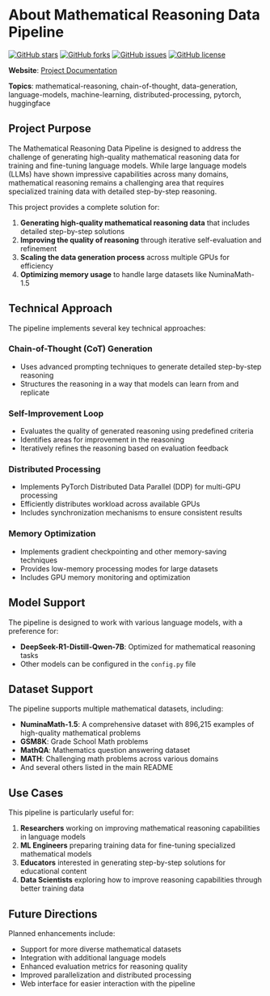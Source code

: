 # About Mathematical Reasoning Data Pipeline

[![GitHub stars](https://img.shields.io/github/stars/blue-blues/reason_data_gen?style=social)](https://github.com/blue-blues/reason_data_gen/stargazers)
[![GitHub forks](https://img.shields.io/github/forks/blue-blues/reason_data_gen?style=social)](https://github.com/blue-blues/reason_data_gen/network/members)
[![GitHub issues](https://img.shields.io/github/issues/blue-blues/reason_data_gen)](https://github.com/blue-blues/reason_data_gen/issues)
[![GitHub license](https://img.shields.io/github/license/blue-blues/reason_data_gen)](https://github.com/blue-blues/reason_data_gen/blob/master/LICENSE)

**Website**: [Project Documentation](https://github.com/blue-blues/reason_data_gen/wiki)

**Topics**: mathematical-reasoning, chain-of-thought, data-generation, language-models, machine-learning, distributed-processing, pytorch, huggingface

## Project Purpose

The Mathematical Reasoning Data Pipeline is designed to address the challenge of generating high-quality mathematical reasoning data for training and fine-tuning language models. While large language models (LLMs) have shown impressive capabilities across many domains, mathematical reasoning remains a challenging area that requires specialized training data with detailed step-by-step reasoning.

This project provides a complete solution for:

1. **Generating high-quality mathematical reasoning data** that includes detailed step-by-step solutions
2. **Improving the quality of reasoning** through iterative self-evaluation and refinement
3. **Scaling the data generation process** across multiple GPUs for efficiency
4. **Optimizing memory usage** to handle large datasets like NuminaMath-1.5

## Technical Approach

The pipeline implements several key technical approaches:

### Chain-of-Thought (CoT) Generation
- Uses advanced prompting techniques to generate detailed step-by-step reasoning
- Structures the reasoning in a way that models can learn from and replicate

### Self-Improvement Loop
- Evaluates the quality of generated reasoning using predefined criteria
- Identifies areas for improvement in the reasoning
- Iteratively refines the reasoning based on evaluation feedback

### Distributed Processing
- Implements PyTorch Distributed Data Parallel (DDP) for multi-GPU processing
- Efficiently distributes workload across available GPUs
- Includes synchronization mechanisms to ensure consistent results

### Memory Optimization
- Implements gradient checkpointing and other memory-saving techniques
- Provides low-memory processing modes for large datasets
- Includes GPU memory monitoring and optimization

## Model Support

The pipeline is designed to work with various language models, with a preference for:
- **DeepSeek-R1-Distill-Qwen-7B**: Optimized for mathematical reasoning tasks
- Other models can be configured in the `config.py` file

## Dataset Support

The pipeline supports multiple mathematical datasets, including:
- **NuminaMath-1.5**: A comprehensive dataset with 896,215 examples of high-quality mathematical problems
- **GSM8K**: Grade School Math problems
- **MathQA**: Mathematics question answering dataset
- **MATH**: Challenging math problems across various domains
- And several others listed in the main README

## Use Cases

This pipeline is particularly useful for:
1. **Researchers** working on improving mathematical reasoning capabilities in language models
2. **ML Engineers** preparing training data for fine-tuning specialized mathematical models
3. **Educators** interested in generating step-by-step solutions for educational content
4. **Data Scientists** exploring how to improve reasoning capabilities through better training data

## Future Directions

Planned enhancements include:
- Support for more diverse mathematical datasets
- Integration with additional language models
- Enhanced evaluation metrics for reasoning quality
- Improved parallelization and distributed processing
- Web interface for easier interaction with the pipeline

